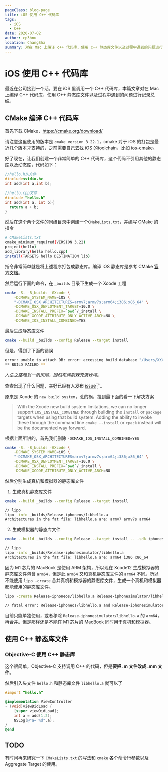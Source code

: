 ```yaml
---
pageClass: blog-page
title: iOS 使用 C++ 代码库
tags: 
  - iOS
  - C++
date: 2020-07-02
author: cp3hnu
location: ChangSha
summary: 对在 Mac 上编译 c++ 代码库、使用 c++ 静态库文件以及过程中遇到的问题进行记录总结
---
```


# iOS 使用 C++ 代码库

最近在公司接到一个活，要在 iOS 里调用一个 C++ 代码库，本篇文章对在 Mac 上编译 C++ 代码库、使用 C++ 静态库文件以及过程中遇到的问题进行记录总结。

## CMake 编译 C++ 代码库

首先下载 CMake，https://cmake.org/download/

请注意这里使用的版本是 `cmake version 3.22.1`，cmake 对于 iOS 的打包是最近几个版本才支持的，之前需要自己去找 iOS 的toolchain，比如 [ios-cmake](https://github.com/leetal/ios-cmake)。

好了现在，让我们创建一个非常简单的 C++ 代码库，这个代码不引用其他的静态库以及动态库，代码如下：

```c++
//hello.h头文件
#include<stdio.h>
int add(int a,int b);

//hello.cpp文件
#include "hello.h"
int add(int a, int b){
  return a + b;
}
```

然后在这个两个文件的同级目录中创建一个`CMakeLists.txt`，并编写 CMake 的指令

```sh
# CMakeLists.txt
cmake_minimum_required(VERSION 3.22)
project(hello)
add_library(hello hello.cpp)
install(TARGETS hello DESTINATION lib)
```

指令非常简单就是将上述程序打包成静态库。编译 iOS 静态库是参考 CMake [官方文档](https://cmake.org/cmake/help/v3.22/manual/cmake-toolchains.7.html)。

然后运行下面的命令，在 `_builds` 目录下生成一个 Xcode 工程

```sh
cmake -S. -B_builds -GXcode \
    -DCMAKE_SYSTEM_NAME=iOS \
    "-DCMAKE_OSX_ARCHITECTURES=armv7;armv7s;arm64;i386;x86_64" \
    -DCMAKE_OSX_DEPLOYMENT_TARGET=10.0 \
    -DCMAKE_INSTALL_PREFIX=`pwd`/_install \
    -DCMAKE_XCODE_ATTRIBUTE_ONLY_ACTIVE_ARCH=NO \
    -DCMAKE_IOS_INSTALL_COMBINED=YES
```

最后生成静态库文件

```sh
cmake --build _builds --config Release --target install
```

但是，得到了下面的错误

```sh
error: unable to attach DB: error: accessing build database "/Users/XXX/Documents/demo/cpp/_builds/build/XCBuildData/build.db": database is locked Possibly there are two concurrent builds running in the same filesystem location.
** BUILD FAILED **
```

*人生之路难以一帆风顺，固然布满荆棘充满坎坷。*

查查出现了什么问题，幸好已经有人发布 [issue](https://gitlab.kitware.com/cmake/cmake/-/issues/21282)了。

原来是 Xcode 的 `new build system`，惹的祸，拉到最下面的看一下解决方案

> With the Xcode new build system limitations, we can no longer support `IOS_INSTALL_COMBINED` through building the `install` or `package` targets when using that build system. Adding the ability to invoke these through the command line `cmake --install` or `cpack` instead will be the documented way forward.

根据上面所讲的，首先我们删除 `-DCMAKE_IOS_INSTALL_COMBINED=YES`

```sh
cmake -S. -B_builds -GXcode \
    -DCMAKE_SYSTEM_NAME=iOS \
    "-DCMAKE_OSX_ARCHITECTURES=armv7;armv7s;arm64;i386;x86_64" \
    -DCMAKE_OSX_DEPLOYMENT_TARGET=10.0 \
    -DCMAKE_INSTALL_PREFIX=`pwd`/_install \
    -DCMAKE_XCODE_ATTRIBUTE_ONLY_ACTIVE_ARCH=NO
```

然后分别生成真机和模拟器的静态库文件

1. 生成真机静态库文件

```sh
cmake --build _builds --config Release --target install

// lipo
lipo -info _builds/Release-iphoneos/libhello.a
Architectures in the fat file: libhello.a are: armv7 armv7s arm64
```

2. 生成模拟器的静态库文件

```sh
cmake --build _builds --config Release --target install -- -sdk iphonesimulator

// lipo
lipo -info _builds/Release-iphonesimulator/libhello.a
Architectures in the fat file: libhello.a are: arm64 i386 x86_64
```

因为 M1 芯片的 MacBook 是使用 ARM 架构，所以现在 Xcode12 生成模拟器的静态库文件包含 `arm64`，但是此 `arm64` 又和真机静态库文件的  `arm64`  不同。所以不能使用 `lipo -create` 合并真机和模拟器的静态库文件，生成一个真机和模拟器都能使用的静态库文件。

```sh
lipo -create Release-iphoneos/libhello.a Release-iphonesimulator/libhello.a -output ./libhello.a

// fatal error: Release-iphoneos/libhello.a and Release-iphonesimulator/libhello.a have the same architectures (arm64) and can't be in the same fat output file
```

目前只能单独使用，或者移除 `Release-iphonesimulator/libhello.a` 的 `arm64`，再合并。但是那样还是不能在 M1 芯片的 MacBook 同时用于真机和模拟器。

## 使用 C++ 静态库文件

### Objective-C 使用 C++ 静态库

这个很简单，Objective-C 支持调用 C++ 的代码，但是**要把 .m 文件改成 .mm 文件**。

然后引入头文件 `hello.h` 和静态库文件 `libhello.a` 就可以了

```objective-c
#import "hello.h"

@implementation ViewController
- (void)viewDidLoad {
    [super viewDidLoad];
    int a = add(1,2);
    NSLog(@"a= %d",a);   
}
@end
```

## TODO

有时间再来研究一下 `CMakeLists.txt` 的写法和 `cmake` 各个命令行参数以及 Aggregate Target 的使用。

